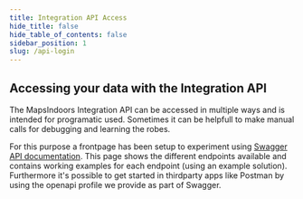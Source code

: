 ```yaml
---
title: Integration API Access
hide_title: false
hide_table_of_contents: false
sidebar_position: 1
slug: /api-login
---
```


## Accessing your data with the Integration API

The MapsIndoors Integration API can be accessed in multiple ways and is intended for programatic used.
Sometimes it can be helpfull to make manual calls for debugging and learning the robes.

For this purpose a frontpage has been setup to experiment using [Swagger API documentation](https://swagger.io/solutions/api-documentation). This page shows the different endpoints available and contains working examples for each endpoint (using an example solution). Furthermore it's possible to get started in thirdparty apps like Postman by using the openapi profile we provide as part of Swagger.
